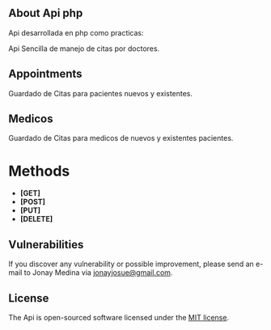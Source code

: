 ## About Api php

Api desarrollada en php como practicas:

Api Sencilla de manejo de citas por doctores.

## Appointments

Guardado de Citas para pacientes nuevos y existentes.

## Medicos

Guardado de Citas para medicos de nuevos y existentes pacientes.

# Methods

- **[GET]**
- **[POST]**
- **[PUT]**
- **[DELETE]**

## Vulnerabilities

If you discover any vulnerability or possible improvement, please send an e-mail to Jonay Medina via [jonayjosue@gmail.com](mailto:jonayjosue@gmail.com).

## License

The Api is open-sourced software licensed under the [MIT license](https://opensource.org/licenses/MIT).
